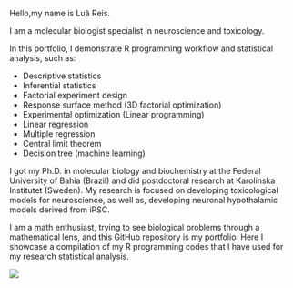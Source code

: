 Hello,my name is Luã Reis. 

I am a molecular biologist specialist in neuroscience and toxicology.

In this portfolio, I demonstrate R programming workflow and statistical analysis, such as:
- Descriptive statistics
- Inferential statistics
- Factorial experiment design
- Response surface method (3D factorial optimization)
- Experimental optimization (Linear programming)
- Linear regression
- Multiple regression
- Central limit theorem
- Decision tree (machine learning)

I got my Ph.D. in molecular biology and biochemistry at the Federal University of Bahia (Brazil) and did postdoctoral research at Karolinska Institutet (Sweden). My research is focused on developing toxicological models for neuroscience, as well as, developing neuronal hypothalamic models derived from iPSC. 

I am a math enthusiast, trying to see biological problems through a mathematical lens, and this GitHub repository is my portfolio.
Here I showcase a compilation of my R programming codes that I have used for my research statistical analysis.


![](https://komarev.com/ghpvc/?username=luataina)
